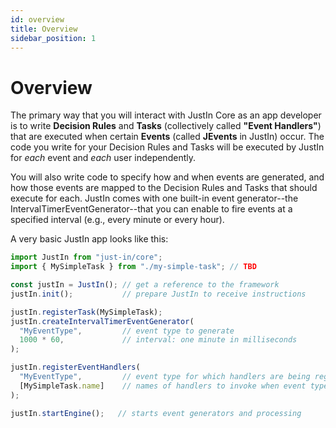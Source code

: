 ```yaml
---
id: overview
title: Overview
sidebar_position: 1
---
```

# Overview

The primary way that you will interact with JustIn Core as an app developer is to write **Decision Rules** and **Tasks** (collectively called **"Event Handlers"**) that are executed when certain **Events** (called **JEvents** in JustIn) occur. The code you write for your Decision Rules and Tasks will be executed by JustIn for *each* event and *each* user independently.

You will also write code to specify how and when events are generated, and how those events are mapped to the Decision Rules and Tasks that should execute for each. JustIn comes with one built-in event generator--the IntervalTimerEventGenerator--that you can enable to fire events at a specified interval (e.g., every minute or every hour).

A very basic JustIn app looks like this:

```ts
import JustIn from "just-in/core";
import { MySimpleTask } from "./my-simple-task"; // TBD

const justIn = JustIn(); // get a reference to the framework
justIn.init();           // prepare JustIn to receive instructions

justIn.registerTask(MySimpleTask);
justIn.createIntervalTimerEventGenerator(
  "MyEventType",         // event type to generate
  1000 * 60,             // interval: one minute in milliseconds
);

justIn.registerEventHandlers(
  "MyEventType",         // event type for which handlers are being registered
  [MySimpleTask.name]    // names of handlers to invoke when event type is received
);

justIn.startEngine();   // starts event generators and processing

```
